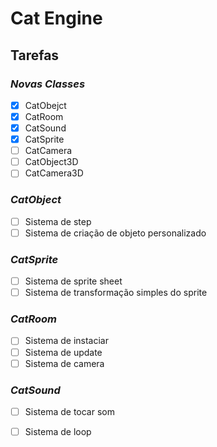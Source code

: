 # Cat Engine

## Tarefas

### *Novas Classes*

- [X] CatObejct
- [X] CatRoom
- [X] CatSound
- [X] CatSprite
- [ ] CatCamera
- [ ] CatObject3D
- [ ] CatCamera3D

### *CatObject*

- [ ] Sistema de step
- [ ] Sistema de criação de objeto personalizado

### *CatSprite*

- [ ] Sistema de sprite sheet
- [ ] Sistema de transformação simples do sprite

### *CatRoom*

- [ ] Sistema de instaciar
- [ ] Sistema de update
- [ ] Sistema de camera

### *CatSound*

- [ ] Sistema de tocar som
- [ ] Sistema de loop

